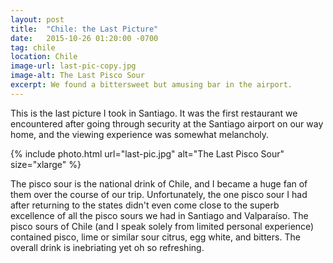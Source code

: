 ```yaml
---
layout: post
title:  "Chile: the Last Picture"
date:   2015-10-26 01:20:00 -0700
tag: chile
location: Chile
image-url: last-pic-copy.jpg
image-alt: The Last Pisco Sour
excerpt: We found a bittersweet but amusing bar in the airport.
---
```

This is the last picture I took in Santiago. It was the first restaurant we encountered after going through security at the Santiago airport on our way home, and the viewing experience was somewhat melancholy.

<div class='img-gallery'>
{% include photo.html url="last-pic.jpg" alt="The Last Pisco Sour" size="xlarge" %}
</div>

The pisco sour is the national drink of Chile, and I became a huge fan of them over the course of our trip. Unfortunately, the one pisco sour I had after returning to the states didn't even come close to the superb excellence of all the pisco sours we had in Santiago and Valparaíso. The pisco sours of Chile (and I speak solely from limited personal experience) contained pisco, lime or similar sour citrus, egg white, and bitters. The overall drink is inebriating yet oh so refreshing.
